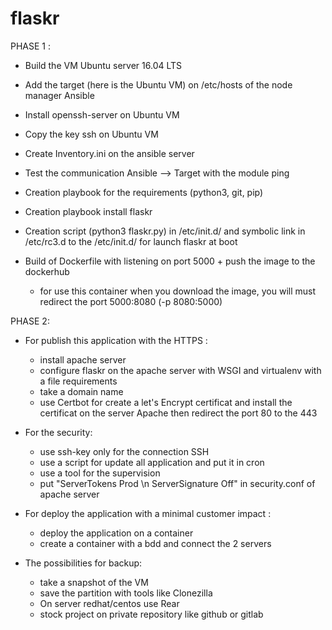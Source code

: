 # flaskr

PHASE 1 :
- Build the VM Ubuntu server 16.04 LTS

- Add the target (here is the Ubuntu VM) on /etc/hosts of the node manager Ansible

- Install openssh-server on Ubuntu VM

- Copy the key ssh on Ubuntu VM

- Create Inventory.ini on the ansible server

- Test the communication Ansible --> Target with the module ping

- Creation playbook for the requirements (python3, git, pip)

- Creation playbook install flaskr

- Creation script (python3 flaskr.py) in /etc/init.d/ and symbolic link in /etc/rc3.d to the /etc/init.d/ for launch flaskr at boot

- Build of Dockerfile with listening on port 5000 + push the image to the dockerhub
	- for use this container when you download the image, you will must redirect the port 5000:8080 (-p 8080:5000)


PHASE 2:

- For publish this application with the HTTPS :
	- install apache server
	- configure flaskr on the apache server with WSGI and virtualenv with a file requirements
	- take a domain name
	- use Certbot for create a let's Encrypt certificat and install the certificat on the server Apache then redirect the port 80 to the 443
- For the security:
	- use ssh-key only for the connection SSH
	- use a script for update all application and put it in cron
	- use a tool for the supervision
	- put "ServerTokens Prod \n ServerSignature Off" in security.conf of apache server

- For deploy the application with a minimal customer impact :
	- deploy the application on a container
	- create a container with a bdd and connect the 2 servers

- The possibilities for backup:
	- take a snapshot of the VM
	- save the partition with tools like Clonezilla
	- On server redhat/centos use Rear
	- stock project on private repository like github or gitlab

